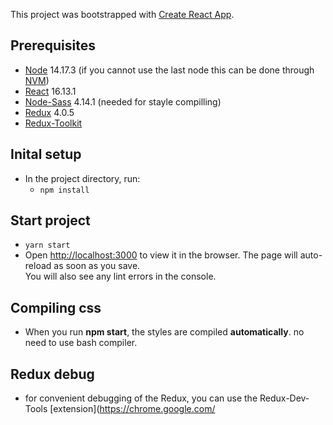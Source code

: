 This project was bootstrapped with [Create React App](https://github.com/facebook/create-react-app).

## Prerequisites
-   [Node](https://nodejs.org/en/) 14.17.3 (if you cannot use the last node
    this can be done through [NVM](https://github.com/nvm-sh/nvm))
-   [React](https://reactjs.org/) 16.13.1
-   [Node-Sass](https://www.npmjs.com/package/node-sass) 4.14.1 (needed for stayle compilling)
-   [Redux](https://react-redux.js.org/) 4.0.5
-   [Redux-Toolkit](https://redux-toolkit.js.org/)

## Inital setup
- In the project directory, run:
    - `npm install`

## Start project
- `yarn start`
- Open [http://localhost:3000](http://localhost:3000) to view it in the browser.
  The page will auto-reload as soon as you save.<br />
  You will also see any lint errors in the console.

## Compiling css

-   When you run **npm start**, the styles are compiled **automatically**. no need to use bash compiler. 

## Redux debug
-   for convenient debugging of the Redux, you can use the Redux-Dev-Tools [extension](https://chrome.google.com/
